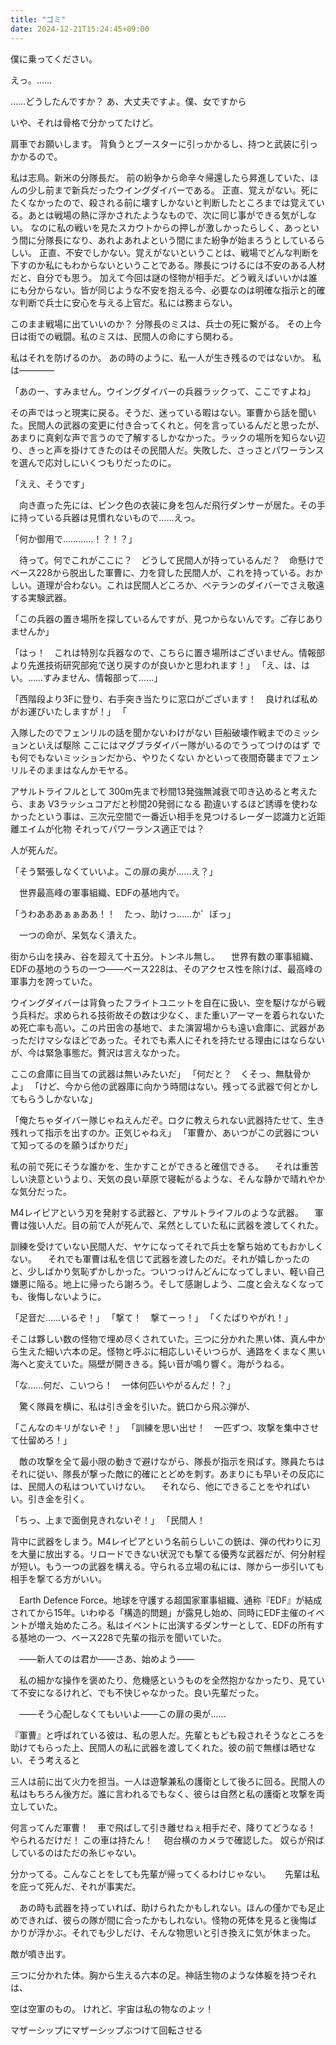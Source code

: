 ```yaml
---
title: "ゴミ"
date: 2024-12-21T15:24:45+09:00
---
```

僕に乗ってください。

えっ。……

……どうしたんですか？
あ、大丈夫ですよ。僕、女ですから

いや、それは骨格で分かってたけど。

肩車でお願いします。
背負うとブースターに引っかかるし、持つと武装に引っかかるので。


私は志鳥。新米の分隊長だ。
前の紛争から命辛々帰還したら昇進していた、ほんの少し前まで新兵だったウイングダイバーである。
正直、覚えがない。死にたくなかったので、殺される前に壊すしかないと判断したところまでは覚えている。あとは戦場の熱に浮かされたようなもので、次に同じ事ができる気がしない。
なのに私の戦いを見たスカウトからの押しが激しかったらしく、あっという間に分隊長になり、あれよあれよという間にまた紛争が始まろうとしているらしい。
正直、不安でしかない。覚えがないということは、戦場でどんな判断を下すのか私にもわからないということである。隊長につけるには不安のある人材だと、自分でも思う。
加えて今回は謎の怪物が相手だ。どう戦えばいいかは誰にも分からない。皆が同じような不安を抱える今、必要なのは明確な指示と的確な判断で兵士に安心を与える上官だ。私には務まらない。

このまま戦場に出ていいのか？
分隊長のミスは、兵士の死に繋がる。
その上今日は街での戦闘。私のミスは、民間人の命にすら関わる。

私はそれを防げるのか。
あの時のように、私一人が生き残るのではないか。
私は――――


「あのー、すみません。ウイングダイバーの兵器ラックって、ここですよね」


その声ではっと現実に戻る。そうだ、迷っている暇はない。軍曹から話を聞いた。民間人の武器の変更に付き合ってくれと。何を言っているんだと思ったが、あまりに真剣な声で言うので了解するしかなかった。ラックの場所を知らない辺り、きっと声を掛けてきたのはその民間人だ。失敗した、さっさとパワーランスを選んで応対しにいくつもりだったのに。


「ええ、そうです」

　向き直った先には、ピンク色の衣装に身を包んだ飛行ダンサーが居た。その手に持っている兵器は見慣れないもので……えっ。


「何か御用で…………！？！？」


　待って。何でこれがここに？　どうして民間人が持っているんだ？　命懸けでベース228から脱出した軍曹に、力を貸した民間人が、これを持っている。おかしい。道理が合わない。これは民間人どころか、ベテランのダイバーでさえ敬遠する実験武器。


「この兵器の置き場所を探しているんですが、見つからないんです。ご存じありませんか」

「はっ！　これは特別な兵器なので、こちらに置き場所はございません。情報部より先進技術研究部宛で送り戻すのが良いかと思われます！」
「え、は、はい。……すみません、情報部って……」

「西階段より3Fに登り、右手突き当たりに窓口がございます！　良ければ私めがお運びいたしますが！」
「

入隊したのでフェンリルの話を聞かないわけがない
巨船破壊作戦までのミッションといえば駆除
ここにはマグブラダイバー隊がいるのでうってつけのはず
でも何でもないミッションだから、やりたくない
かといって夜間奇襲までフェンリルそのままはなんかモヤる。

アサルトライフルとして
    300m先まで秒間13発強無減衰で叩き込めると考えたら、まあ
    V3ラッシュコアだと秒間20発弱になる
    勘違いするほど誘導を使わなかったという事は、三次元空間で一番近い相手を見つけるレーダー認識力と近距離エイムが化物
    それってパワーランス適正では？
    

人が死んだ。


「そう緊張しなくていいよ。この扉の奥が……え？」


　世界最高峰の軍事組織、EDFの基地内で。


「うわあああぁぁああ！！　たっ、助けっ……か゜ぼっ」


　一つの命が、呆気なく潰えた。




街から山を挟み、谷を超えて十五分。トンネル無し。
　世界有数の軍事組織、EDFの基地のうちの一つ――ベース228は、そのアクセス性を除けば、最高峰の軍事力を誇っていた。

ウイングダイバーは背負ったフライトユニットを自在に扱い、空を駆けながら戦う兵科だ。求められる技術故その数は少なく、また重いアーマーを着られないため死亡率も高い。この片田舎の基地で、また演習場からも遠い倉庫に、武器があっただけマシなほどであった。それでも素人にそれを持たせる理由にはならないが、今は緊急事態だ。贅沢は言えなかった。


ここの倉庫に目当ての武器は無いみたいだ」
「何だと？　くそっ、無駄骨かよ」
「けど、今から他の武器庫に向かう時間はない。残ってる武器で何とかしてもらうしかないな」


「俺たちゃダイバー隊じゃねえんだぞ。ロクに教えられない武器持たせて、生き残れって指示を出すのか。正気じゃねえ」
「軍曹か、あいつがこの武器について知ってるのを願うばかりだ」


私の前で死にそうな誰かを、生かすことができると確信できる。
　それは重苦しい決意というより、天気の良い草原で寝転がるような、そんな静かで晴れやかな気分だった。

M4レイピアという刃を発射する武器と、アサルトライフルのような武器。
　軍曹は強い人だ。目の前で人が死んで、呆然としていた私に武器を渡してくれた。

訓練を受けていない民間人だ、ヤケになってそれで兵士を撃ち始めてもおかしくない。
　それでも軍曹は私を信じて武器を渡したのだ。それが嬉しかったのと、少しばかり気恥ずかしかった。ついつっけんどんになってしまい、軽い自己嫌悪に陥る。地上に帰ったら謝ろう。そして感謝しよう、二度と会えなくなっても、後悔しないように。




「足音だ……いるぞ！」
「撃て！　撃てーっ！」
「くたばりやがれ！」


そこは夥しい数の怪物で埋め尽くされていた。三つに分かれた黒い体、真ん中から生えた細い六本の足。怪物と呼ぶに相応しいそいつらが、通路をくまなく黒い海へと変えていた。隔壁が開ききる。鈍い音が鳴り響く。海がうねる。

「な……何だ、こいつら！　一体何匹いやがるんだ！？」

　驚く隊員を横に、私は引き金を引いた。銃口から飛ぶ弾が、


「こんなのキリがないぞ！」
「訓練を思い出せ！　一匹ずつ、攻撃を集中させて仕留めろ！」

　敵の攻撃を全て最小限の動きで避けながら、隊長が指示を飛ばす。隊員たちはそれに従い、隊長が撃った敵に的確にとどめを刺す。あまりにも早いその反応には、民間人の私はついていけない。
　それなら、他にできることをやればいい。引き金を引く。


「ちっ、上まで面倒見きれないぞ！」
「民間人！　


背中に武器をしまう。M4レイピアという名前らしいこの銃は、弾の代わりに刃を大量に放出する。リロードできない状況でも撃てる優秀な武器だが、何分射程が短い。もう一つの武器を構える。守られる立場の私には、隊から一歩引いても相手を撃てる方がいい。



　Earth Defence Force。地球を守護する超国家軍事組織、通称『EDF』が結成されてから15年。いわゆる「構造的問題」が露見し始め、同時にEDF主催のイベントが増え始めたころ。私はイベントに出演するダンサーとして、EDFの所有する基地の一つ、ベース228で先輩の指示を聞いていた。

　――新人てのは君か――さあ、始めよう――

　私の細かな操作を褒めたり、危機感というものを全然抱かなかったり、見ていて不安になるけれど、でも不快じゃなかった。良い先輩だった。

　――そう心配しなくてもいいよ――この扉の奥が……


『軍曹』と呼ばれている彼は、私の恩人だ。先輩ともども殺されそうなところを助けてもらった上、民間人の私に武器を渡してくれた。彼の前で無様は晒せない、そう考えると


三人は前に出て火力を担当。一人は遊撃兼私の護衛として後ろに回る。民間人の私はもちろん後方だ。誰に言われるでもなく、彼らは自然と私の護衛と攻撃を両立していた。

何言ってんだ軍曹！　車で飛ばして引き離せねぇ相手だぞ、降りてどうなる！　やられるだけだ！
この車は持たん！　
砲台横のカメラで確認した。
奴らが飛ばしているのはただの糸じゃない。


分かってる。こんなことをしても先輩が帰ってくるわけじゃない。
　
先輩は私を庇って死んだ、それが事実だ。

　あの時も武器を持っていれば、助けられたかもしれない。ほんの僅かでも足止めできれば、彼らの隊が間に合ったかもしれない。怪物の死体を見ると後悔ばかりが浮かぶ。それでも少しだけ、そんな物思いと引き換えに気が休まった。

敵が噴き出す。


三つに分かれた体。胸から生える六本の足。神話生物のような体躯を持つそれは、


空は空軍のもの。
けれど、宇宙は私の物なのよッ！

マザーシップにマザーシップぶつけて回転させる
